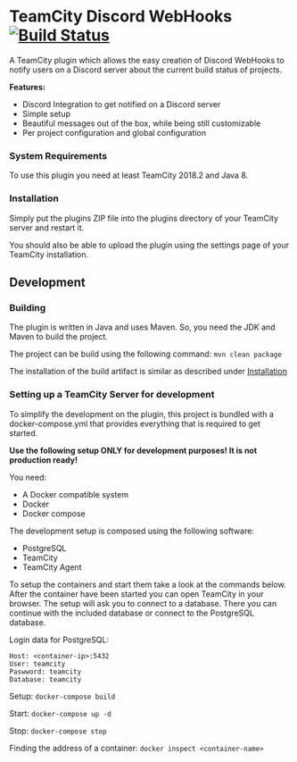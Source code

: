 # TeamCity Discord WebHooks [![Build Status](https://travis-ci.org/PlayerForceHD/tc-discord-webhooks.svg?branch=master)](https://travis-ci.org/PlayerForceHD/tc-discord-webhooks)

A TeamCity plugin which allows the easy creation of Discord WebHooks to notify users on a Discord server about the current build status of projects.

**Features:**
 - Discord Integration to get notified on a Discord server
 - Simple setup
 - Beautiful messages out of the box, while being still customizable
 - Per project configuration and global configuration

### System Requirements
To use this plugin you need at least TeamCity 2018.2 and Java 8.

### Installation
Simply put the plugins ZIP file into the plugins directory of your TeamCity server and restart it.
 
You should also be able to upload the plugin using the settings page of your TeamCity installation.

## Development

### Building
The plugin is written in Java and uses Maven. So, you need the JDK and Maven to build the project.

The project can be build using the following command: ```mvn clean package```

The installation of the build artifact is similar as described under [Installation](#Installation)

### Setting up a TeamCity Server for development
To simplify the development on the plugin, this project is bundled with a docker-compose.yml that provides
everything that is required to get started. 

**Use the following setup ONLY for development purposes! It is not production ready!**

You need:
 - A Docker compatible system
 - Docker
 - Docker compose
 
The development setup is composed using the following software:
 - PostgreSQL
 - TeamCity
 - TeamCity Agent
 
To setup the containers and start them take a look at the commands below.
After the container have been started you can open TeamCity in your browser.
The setup will ask you to connect to a database. There you can continue with the included 
database or connect to the PostgreSQL database.

Login data for PostgreSQL:
```
Host: <container-ip>:5432
User: teamcity
Paswword: teamcity
Database: teamcity
```
 
Setup:
```docker-compose build```

Start:
```docker-compose up -d```

Stop:
```docker-compose stop```

Finding the address of a container:
```docker inspect <container-name>``` 